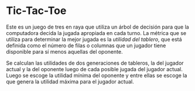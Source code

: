 # Tic-Tac-Toe

Este es un juego de tres en raya que utiliza un árbol de decisión para que la
computadora decida la jugada apropiada en cada turno. La métrica que se
utiliza para determinar la mejor jugada es la _utilidad del tablero_, que está
definida como el número de filas o columnas que un jugador tiene disponible
para sí menos aquellas del oponente.

Se calculan las utilidades de dos generaciones de tableros, la del jugador
actual y la del oponente luego de cada posible jugada del jugador actual.
Luego se escoge la utilidad mínima del oponente y entre ellas se escoge la que
genera la utilidad máxima para el jugador actual.

